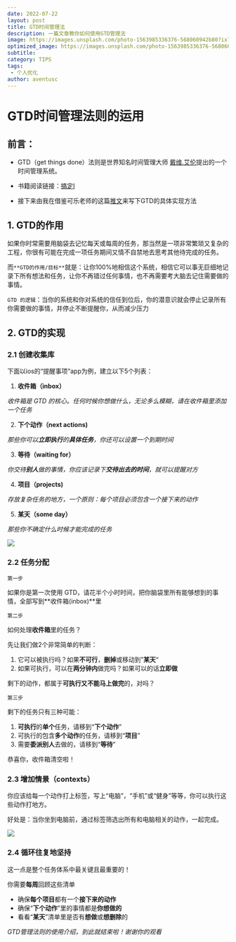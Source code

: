 ```yaml
---
date: 2022-07-22
layout: post
title: GTD时间管理法
description: 一篇文章教你如何使用GTD管理法
image: https://images.unsplash.com/photo-1563985336376-568060942b80?ixlib=rb-1.2.1&q=80&fm=jpg&crop=entropy&cs=tinysrgb&w=1080&fit=max&ixid=eyJhcHBfaWQiOjcwOTV9
optimized_image: https://images.unsplash.com/photo-1563985336376-568060942b80?ixlib=rb-1.2.1&q=80&fm=jpg&crop=entropy&cs=tinysrgb&w=1080&fit=max&ixid=eyJhcHBfaWQiOjcwOTV9
subtitle: 
category: TIPS
tags:
 - 个人优化
author: aventusc
---
```


# GTD时间管理法则的运用

## 前言：

- GTD（get things done）法则是世界知名时间管理大师 [戴维.艾伦](https://baike.sogou.com/v64606336.htm)提出的一个时间管理系统。

- 书籍阅读链接：[搞定I](https://weread.qq.com/web/bookDetail/c0e328b05cf118c0e998aee)

- 接下来由我在借鉴可乐老师的这篇[推文](https://twitter.com/xiaodotdo/status/1536342692409487360)来写下GTD的具体实现方法

## 1. GTD的作用

如果你时常需要用脑袋去记忆每天或每周的任务，那当然是一项非常繁琐又复杂的工程，你很有可能在完成一项任务期间又情不自禁地去思考其他待完成的任务。

而`**GTD的作用/目标**`就是：让你100%地相信这个系统，相信它可以事无巨细地记录下所有想法和任务，让你不再错过任何事情，也不再需要考大脑去记住需要做的事情。

`GTD 的逻辑`：当你的系统和你对系统的信任到位后，你的潜意识就会停止记录所有你需要做的事情，并停止不断提醒你，从而减少压力

## 2. GTD的实现

### 2.1 创建收集库

下面以ios的“提醒事项”app为例，建立以下5个列表：

1. **收件箱（inbox）**

*收件箱是 GTD 的核心。任何时候你想做什么，无论多么模糊，请在收件箱里添加一个任务*

2. **下个动作（next actions)** 

*那些你可以**立即执行**的**具体任务**，你还可以设置一个到期时间*

3. **等待（waiting for）** 

*你交待**别人**做的事情，你应该记录下**交待出去的时间**，就可以提醒对方*

4. **项目（projects)** 

*存放复杂任务的地方，一个原则：每个项目必须包含一个接下来的动作*

5. **某天（some day）**

*那些你不确定什么时候才能完成的任务*

![](C:\Users\huawei\AppData\Roaming\Typora\typora-user-images\image-20220722232300862.png)

### 2.2 任务分配

`第一步`

如果你是第一次使用 GTD，请花半个小时时间，把你脑袋里所有能够想到的事情，全部写到**收件箱(inbox)**里

`第二步`

如何处理**收件箱**里的任务？ 

先让我们做2个非常简单的判断： 

1. 它可以被执行吗？如果**不可行**，**删掉**或移动到”**某天**“
2. 如果可执行，可以在**两分钟内**做完吗？如果可以的话**立即做** 

剩下的动作，都属于**可执行又不能马上做完**的，对吗？

`第三步`

剩下的任务只有三种可能： 

1. **可执行**的**单个**任务，请移到“**下个动作**” 
2.  可执行的包含**多个动作**的任务，请移到“**项目**” 
3.  需要**委派别人**去做的，请移到“**等待**” 

恭喜你，收件箱清空啦！

### 2.3 增加情景（contexts）

你应该给每一个动作打上标签，写上“电脑”，“手机”或“健身”等等，你可以执行这些动作打地方。 

好处是：当你坐到电脑前，通过标签筛选出所有和电脑相关的动作，一起完成。

![](C:\Users\huawei\AppData\Roaming\Typora\typora-user-images\image-20220722234042354.png)

### 2.4 循环往复地坚持

这一点是整个任务体系中最关键且最重要的！

你需要**每周**回顾这些清单 

- 确保**每个项目**都有一个**接下来的动作**
- 确保“**下个动作**”里的事情都是**你想做的**
- 看看“**某天**”清单里是否有**想做**或**想删除**的



*GTD管理法则的使用介绍，到此就结束啦！谢谢你的观看*











